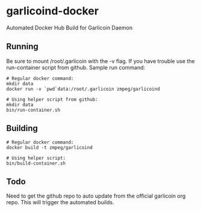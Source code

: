 
# garlicoind-docker

Automated Docker Hub Build for Garlicoin Daemon

## Running

Be sure to mount /root/.garlicoin with the -v flag. If you have trouble use the run-container script from github. Sample run command:

    # Regular docker command:
    mkdir data
    docker run -v `pwd`data:/root/.garlicoin zmpeg/garlicoind

    # Using helper script from github:
    mkdir data
    bin/run-container.sh

## Building

    # Regular docker command:
    docker build -t zmpeg/garlicoind

    # Using helper script:
    bin/build-container.sh

## Todo

Need to get the github repo to auto update from the official garlicoin org repo. This will trigger the automated builds.
